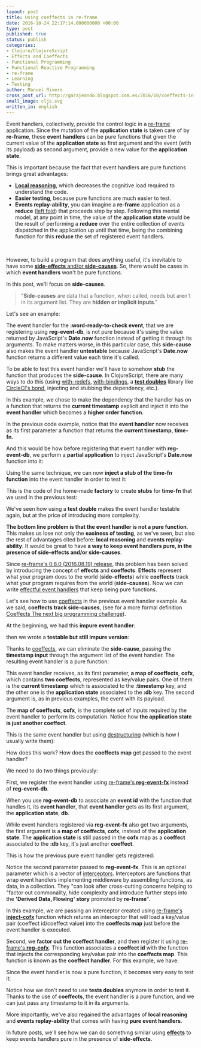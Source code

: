 ```yaml
---
layout: post
title: Using coeffects in re-frame
date: 2016-10-24 22:17:14.000000000 +00:00
type: post
published: true
status: publish
categories:
- Clojure/ClojureScript
- Effects and Coeffects
- Functional Programming
- Functional Reactive Programming
- re-frame
- Learning
- Testing
author: Manuel Rivero
cross_post_url: http://garajeando.blogspot.com.es/2016/10/coeffects-in-re-frame.html
small_image: cljs.svg
written_in: english
---
```

Event handlers, collectively, provide the control logic in a [re-frame](https://github.com/Day8/re-frame) application. Since the mutation of the **application state** is taken care of by **re-frame**, 
these **event handlers** can be pure functions that given the current value of 
the **application state** as first argument and the event (with its payload)
as second argument, provide a new value for the **application state**.

This is important because the fact that event handlers are pure functions brings great advantages:

- [**Local reasoning**](https://xivilization.net/~marek/blog/2015/02/06/avoiding-action-at-a-distance-is-the-fast-track-to-functional-programming/), which decreases the cognitive load required to understand the code.
- **Easier testing**, because pure functions are much easier to test.
- **Events replay-ability**, you can imagine a **re-frame** application as a **reduce** ([left fold](https://en.wikipedia.org/wiki/Fold_(higher-order_function))) that proceeds step by step.
      Following this mental model, at any point in time, the value of the **application state**
      would be the result of performing a **reduce** over the entire collection of events dispatched 
      in the application up until that time, being the combining function for this **reduce** 
      the set of registered event handlers. 

<br />

However, to build a program that does anything useful, it's inevitable to have some [**side-effects** and/or **side-causes**](http://blog.jenkster.com/2015/12/what-is-functional-programming.html). So, there would be cases in which **event handlers** won't be pure functions.

In this post, we'll focus on **side-causes**.


> "**Side-causes** are data that a function, when called, needs but aren't in its argument list. They are **hidden or implicit inputs**."

Let's see an example:

<script src="https://gist.github.com/trikitrok/40e8c901e151a0c724e683a3e937c9aa.js"></script>

The event handler for the **:word-ready-to-check event**, that we are registering using **reg-event-db**, is not pure because it's using the value returned by JavaScript's **Date.now** function instead of getting it through its arguments. To make matters worse, in this particular case, this **side-cause** also makes the event handler **untestable** because JavaScript's **Date.now** function returns a different value each time it's called.

To be able to test this event handler we'll have to somehow **stub** the function that produces the **side-cause**. In ClojureScript, there are many ways to do this (using [with-redefs](https://clojuredocs.org/clojure.core/with-redefs), [with-bindings](https://clojuredocs.org/clojure.core/with-bindings), a [**test doubles**](http://martinfowler.com/bliki/TestDouble.html) library like [CircleCI's bond](https://github.com/circleci/bond), injecting and stubbing the dependency, etc.).

In this example, we chose to make the dependency that the handler has on a function that returns the **current timestamp** explicit and inject it into the **event handler** which becomes a **higher order function**. 

<script src="https://gist.github.com/trikitrok/16010b7a4feca5961d80b2e57cbfd12c.js"></script>

In the previous code example, notice that the **event handler** now receives as its first parameter a function that returns the **current timestamp**, **time-fn**.

And this would be how before registering that event handler with **reg-event-db**, we perform a **partial application** to inject JavaScript's **Date.now** function into it:


<script src="https://gist.github.com/trikitrok/da335e6e6a254e13b5ab707f858890ef.js"></script>

Using the same technique, we can now **inject a stub of the time-fn function** into the event handler in order to test it:

<script src="https://gist.github.com/trikitrok/ed389cefd49f8961b16da4bfc8dfc32e.js"></script>

This is the code of the home-made **factory** to create **stubs** for **time-fn** that we used in the previous test:

<script src="https://gist.github.com/trikitrok/f8ae9b12ac225b87ab3c9c3c21dc5c57.js"></script>

We've seen how using a **test double** makes the event handler testable again, but at the price of introducing more complexity.

**The bottom line problem is that the event handler is not a pure function**. This makes us lose not only the **easiness of testing**, as we've seen, but also the rest of advantages cited before: **local reasoning** and **events replay-ability**. It would be great to have **a way to keep event handlers pure, in the presence of side-effects and/or side-causes**.

Since [re-frame's 0.8.0 (2016.08.19) release](https://github.com/Day8/re-frame/blob/master/CHANGES.md), this problem has been solved by introducing the concept of **effects** and **coeffects**. **Effects** represent what your program does to the world (**side-effects**) while **coeffects** track what your program requires from the world (**side-causes**). Now we can write [effectful event handlers](https://github.com/Day8/re-frame/blob/master/docs/EffectfulHandlers.md) that keep being pure functions.

Let's see how to use [coeffects](https://github.com/Day8/re-frame/blob/master/docs/Coeffects.md) in the previous event handler example. As we said, **coeffects track side-causes**, (see for a more formal definition [Coeffects The next big programming challenge](http://tomasp.net/blog/2014/why-coeffects-matter/)).

At the beginning, we had this **impure event handler**:

<script src="https://gist.github.com/trikitrok/40e8c901e151a0c724e683a3e937c9aa.js"></script>

then we wrote a **testable but still impure version**:

<script src="https://gist.github.com/trikitrok/16010b7a4feca5961d80b2e57cbfd12c.js"></script>

Thanks to [coeffects](https://github.com/Day8/re-frame/blob/master/docs/Coeffects.md), we can eliminate the  **side-cause**, passing the **timestamp input** through the argument list of the event handler. The resulting event handler is a pure function:

<script src="https://gist.github.com/trikitrok/ae7258c39d91dcaf540c1617c2c13077.js"></script>

This event handler receives, as its first parameter, **a map of coeffects**, **cofx**, which contains **two coeffects**, represented as key/value pairs. One of them is the **current timestamp** which is associated to the **:timestamp** key, and the other one is the **application state** associated to the **:db** key. The second argument is, as in previous examples, the event with its payload. 

The **map of coeffects**, **cofx**, is the complete set of inputs required by the event handler to perform its computation. Notice how **the application state is just another coeffect**.

This is the same event handler but using [destructuring](http://garajeando.blogspot.com.es/2014/12/talk-about-clojure-destructuring.html) (which is how I usually write them):

<script src="https://gist.github.com/trikitrok/153b3d36687091d6ec8d073f70a6f812.js"></script>

How does this work? How does the **coeffects map** get passed to the event handler?

We need to do two things previously:

First, we register the event handler using [re-frame's **reg-event-fx**](https://github.com/Day8/re-frame/blob/master/docs/Coeffects.md) instead of **reg-event-db**. 

When you use **reg-event-db** to associate an **event id** with the function that handles it, its **event handler**, that **event handler** gets as its first argument, the **application state**, **db**.

While event handlers registered via **reg-event-fx** also get two arguments, the first argument is a **map of coeffects**, **cofx**, instead of the **application state**. The **application state** is still passed in the **cofx** map as a **coeffect** associated to the **:db** key, it's just another **coeffect**.

This is how the previous pure event handler gets registered:

<script src="https://gist.github.com/trikitrok/c3c14ba3ea8ef63100b8a1d0b7c955a8.js"></script>

Notice the second parameter passed to **reg-event-fx**. This is an optional parameter which is a vector of [interceptors](https://github.com/Day8/re-frame/blob/master/docs/Interceptors.md). Interceptors are functions that wrap event handlers implementing middleware by assembling functions, as data, in a collection. They "can look after cross-cutting concerns helping to "factor out commonality, hide complexity and introduce further steps into the **'Derived Data, Flowing' story** promoted by **re-frame**".

In this example, we are passing an interceptor created using [re-frame's **inject-cofx**](https://github.com/Day8/re-frame/blob/master/docs/Coeffects.md) function which returns an interceptor that will load a key/value pair (coeffect id/coeffect value) into the **coeffects map** just before the event handler is executed.

Second, we **factor out the coeffect handler**, and then register it using [re-frame's **reg-cofx**](https://github.com/Day8/re-frame/blob/master/docs/Coeffects.md). This function associates a **coeffect id**  with the function that injects the corresponding key/value pair into the **coeffects map**. This function is known as the **coeffect handler**. For this example, we have:

<script src="https://gist.github.com/trikitrok/5ce7ace9f05552bc6609afcc475efb5f.js"></script>

Since the event handler is now a pure function, it becomes very easy to test it:

<script src="https://gist.github.com/trikitrok/374e323a279c32274473f84aa97631ee.js"></script>

Notice how we don't need to use **tests doubles** anymore in order to test it. Thanks to the use of **coeffects**, the event handler is a pure function, and we can just pass any timestamp to it in its arguments.

More importantly, we've also regained the advantages of **local reasoning** and **events replay-ability** that comes with having **pure event handlers**.

In future posts, we'll see how we can do something similar using [**effects**](https://github.com/Day8/re-frame/blob/master/docs/Effects.md) to keep events handlers pure in the presence of **side-effects**.
